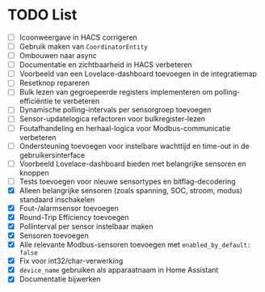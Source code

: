 # TODO List

- [ ] Icoonweergave in HACS corrigeren  
- [ ] Gebruik maken van `CoordinatorEntity`  
- [ ] Ombouwen naar async  
- [ ] Documentatie en zichtbaarheid in HACS verbeteren  
- [ ] Voorbeeld van een Lovelace-dashboard toevoegen in de integratiemap  
- [ ] Resetknop repareren  
- [ ] Bulk lezen van gegroepeerde registers implementeren om polling-efficiëntie te verbeteren  
- [ ] Dynamische polling-intervals per sensorgroep toevoegen  
- [ ] Sensor-updatelogica refactoren voor bulkregister-lezen  
- [ ] Foutafhandeling en herhaal-logica voor Modbus-communicatie verbeteren  
- [ ] Ondersteuning toevoegen voor instelbare wachttijd en time-out in de gebruikersinterface  
- [ ] Voorbeeld Lovelace-dashboard bieden met belangrijke sensoren en knoppen  
- [ ] Tests toevoegen voor nieuwe sensortypes en bitflag-decodering  
- [x] Alleen belangrijke sensoren (zoals spanning, SOC, stroom, modus) standaard inschakelen  
- [x] Fout-/alarmsensor toevoegen  
- [x] Round-Trip Efficiency toevoegen  
- [x] Pollinterval per sensor instelbaar maken  
- [x] Sensoren toevoegen  
- [x] Alle relevante Modbus-sensoren toevoegen met `enabled_by_default: false`  
- [x] Fix voor int32/char-verwerking  
- [x] `device_name` gebruiken als apparaatnaam in Home Assistant  
- [x] Documentatie bijwerken  
